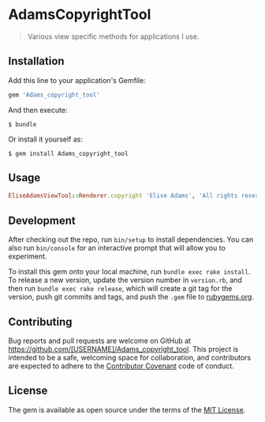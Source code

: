 # AdamsCopyrightTool

> Various view specific methods for applications I use.

## Installation

Add this line to your application's Gemfile:

```ruby
gem 'Adams_copyright_tool'
```

And then execute:

    $ bundle

Or install it yourself as:

    $ gem install Adams_copyright_tool

## Usage

```ruby
EliseAdamsViewTool::Renderer.copyright 'Elise Adams', 'All rights reserved'
```

## Development

After checking out the repo, run `bin/setup` to install dependencies. You can also run `bin/console` for an interactive prompt that will allow you to experiment.

To install this gem onto your local machine, run `bundle exec rake install`. To release a new version, update the version number in `version.rb`, and then run `bundle exec rake release`, which will create a git tag for the version, push git commits and tags, and push the `.gem` file to [rubygems.org](https://rubygems.org).

## Contributing

Bug reports and pull requests are welcome on GitHub at https://github.com/[USERNAME]/Adams_copyright_tool. This project is intended to be a safe, welcoming space for collaboration, and contributors are expected to adhere to the [Contributor Covenant](http://contributor-covenant.org) code of conduct.


## License

The gem is available as open source under the terms of the [MIT License](http://opensource.org/licenses/MIT).

